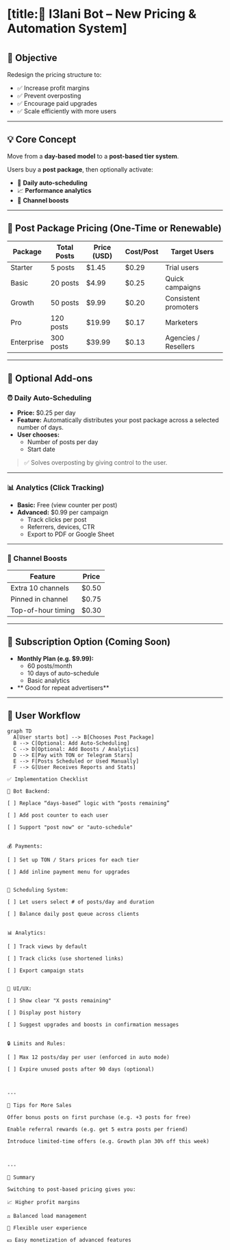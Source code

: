 # [title:📘 I3lani Bot – New Pricing & Automation System]
# 

## 🎯 Objective
Redesign the pricing structure to:
- ✅ Increase profit margins
- ✅ Prevent overposting
- ✅ Encourage paid upgrades
- ✅ Scale efficiently with more users

---

## 💡 Core Concept

Move from a **day-based model** to a **post-based tier system**.

Users buy a **post package**, then optionally activate:
- 📅 **Daily auto-scheduling**
- 📈 **Performance analytics**
- 📢 **Channel boosts**

---

## 🧮 Post Package Pricing (One-Time or Renewable)

| Package     | Total Posts | Price (USD) | Cost/Post | Target Users         |
|-------------|-------------|-------------|-----------|----------------------|
| Starter     | 5 posts     | $1.45       | $0.29     | Trial users          |
| Basic       | 20 posts    | $4.99       | $0.25     | Quick campaigns      |
| Growth      | 50 posts    | $9.99       | $0.20     | Consistent promoters |
| Pro         | 120 posts   | $19.99      | $0.17     | Marketers            |
| Enterprise  | 300 posts   | $39.99      | $0.13     | Agencies / Resellers |

---

## 🧰 Optional Add-ons

### ⏰ Daily Auto-Scheduling
- **Price:** $0.25 per day
- **Feature:** Automatically distributes your post package across a selected number of days.
- **User chooses:**
  - Number of posts per day
  - Start date

> ✅ Solves overposting by giving control to the user.

---

### 📊 Analytics (Click Tracking)
- **Basic:** Free (view counter per post)
- **Advanced:** $0.99 per campaign
  - Track clicks per post
  - Referrers, devices, CTR
  - Export to PDF or Google Sheet

---

### 📢 Channel Boosts
| Feature             | Price      |
|---------------------|------------|
| Extra 10 channels   | $0.50      |
| Pinned in channel   | $0.75      |
| Top-of-hour timing  | $0.30      |

---

## 🔁 Subscription Option (Coming Soon)
- **Monthly Plan (e.g. $9.99):**
  - 60 posts/month
  - 10 days of auto-schedule
  - Basic analytics
- ** Good for repeat advertisers**

---

## 🔄 User Workflow

```mermaid
graph TD
  A[User starts bot] --> B[Chooses Post Package]
  B --> C[Optional: Add Auto-Scheduling]
  C --> D[Optional: Add Boosts / Analytics]
  D --> E[Pay with TON or Telegram Stars]
  E --> F[Posts Scheduled or Used Manually]
  F --> G[User Receives Reports and Stats]

✅ Implementation Checklist

🔧 Bot Backend:

[ ] Replace “days-based” logic with “posts remaining”

[ ] Add post counter to each user

[ ] Support "post now" or "auto-schedule"


💰 Payments:

[ ] Set up TON / Stars prices for each tier

[ ] Add inline payment menu for upgrades


📅 Scheduling System:

[ ] Let users select # of posts/day and duration

[ ] Balance daily post queue across clients


📊 Analytics:

[ ] Track views by default

[ ] Track clicks (use shortened links)

[ ] Export campaign stats


📣 UI/UX:

[ ] Show clear "X posts remaining"

[ ] Display post history

[ ] Suggest upgrades and boosts in confirmation messages


🔒 Limits and Rules:

[ ] Max 12 posts/day per user (enforced in auto mode)

[ ] Expire unused posts after 90 days (optional)



---

🧠 Tips for More Sales

Offer bonus posts on first purchase (e.g. +3 posts for free)

Enable referral rewards (e.g. get 5 extra posts per friend)

Introduce limited-time offers (e.g. Growth plan 30% off this week)



---

🚀 Summary

Switching to post-based pricing gives you:

📈 Higher profit margins

⚖️ Balanced load management

🧩 Flexible user experience

💵 Easy monetization of advanced features

